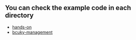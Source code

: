 ## You can check the example code in each directory
* [hands-on](https://github.com/lifull-dev/bucky-core/blob/master/example/hands-on)
* [bcuky-management](https://github.com/lifull-dev/bucky-core/blob/master/example/bucky-management)